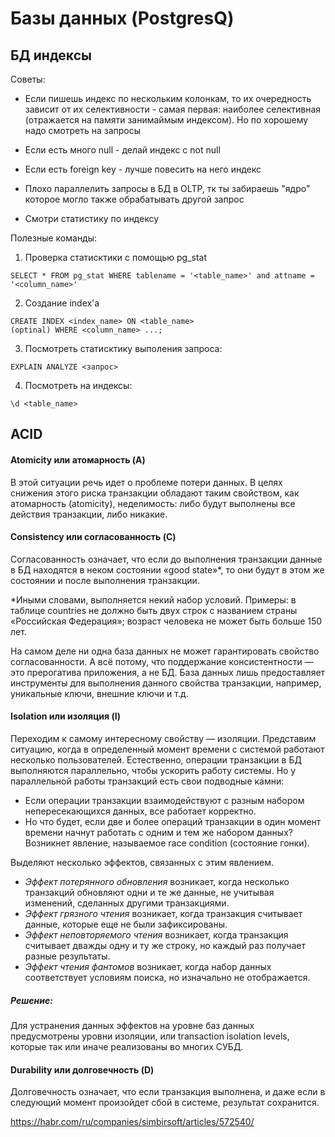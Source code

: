 # Базы данных (PostgresQ)

## БД индексы

Советы:

- Если пишешь индекс по нескольким колонкам, то их очередность зависит от их селективности - самая первая: наиболее селективная (отражается на памяти занимаймым индексом). Но по хорошему надо смотреть на запросы

- Если есть много null - делай индекс с not null

- Если есть foreign key - лучше повесить на него индекс

- Плохо параллелить запросы в БД в OLTP, тк ты забираешь "ядро" которое могло также обрабатывать другой запрос

- Смотри статистику по индексу

Полезные команды:

1. Проверка статисктики с помощью pg_stat

```
SELECT * FROM pg_stat WHERE tablename = '<table_name>' and attname = '<column_name>'
```

2. Создание index'а

```
CREATE INDEX <index_name> ON <table_name>
(optinal) WHERE <column_name> ...;
```

3. Посмотреть статисктику выполения запроса:

```
EXPLAIN ANALYZE <запрос>
```

4. Посмотреть на индексы:

```
\d <table_name>
```


## ACID

#### Atomicity или атомарность (A)

В этой ситуации речь идет о проблеме потери данных. В целях снижения этого риска транзакции обладают таким свойством, как атомарность (atomicity), неделимость: либо будут выполнены все действия транзакции, либо никакие.

#### Consistency или согласованность (C)
Согласованность означает, что если до выполнения транзакции данные в БД находятся в неком состоянии «good state»*, то они будут в этом же состоянии и после выполнения транзакции.

*Иными словами, выполняется некий набор условий. Примеры: в таблице countries не должно быть двух строк с названием страны «Российская Федерация»; возраст человека не может быть больше 150 лет.

На самом деле ни одна база данных не может гарантировать свойство согласованности. А всё потому, что поддержание консистентности — это прерогатива приложения, а не БД. База данных лишь предоставляет инструменты для выполнения данного свойства транзакции, например, уникальные ключи, внешние ключи и т.д.

#### Isolation или изоляция (I)

Переходим к самому интересному свойству — изоляции. Представим ситуацию, когда в определенный момент времени с системой работают несколько пользователей. Естественно, операции транзакции в БД выполняются параллельно, чтобы ускорить работу системы. Но у параллельной работы транзакций есть свои подводные камни:

- Если операции транзакции взаимодействуют с разным набором непересекающихся данных, все работает корректно.  
- Но что будет, если две и более операций транзакции в один момент времени начнут работать с одним и тем же набором данных? Возникнет явление, называемое race condition (состояние гонки).

Выделяют несколько эффектов, связанных с этим явлением.

- *Эффект потерянного обновления* возникает, когда несколько транзакций обновляют одни и те же данные, не учитывая изменений, сделанных другими транзакциями.
- *Эффект грязного чтения* возникает, когда транзакция считывает данные, которые еще не были зафиксированы.
- *Эффект неповторяемого чтения* возникает, когда транзакция считывает дважды одну и ту же строку, но каждый раз получает разные результаты.
- *Эффект чтения фантомов* возникает, когда набор данных соответствует условиям поиска, но изначально не отображается.

##### Решение:

Для устранения данных эффектов на уровне баз данных предусмотрены уровни изоляции, или transaction isolation levels, которые так или иначе реализованы во многих СУБД.

#### Durability или долговечность (D)

Долговечность означает, что если транзакция выполнена, и даже если в следующий момент произойдет сбой в системе, результат сохранится.

https://habr.com/ru/companies/simbirsoft/articles/572540/
